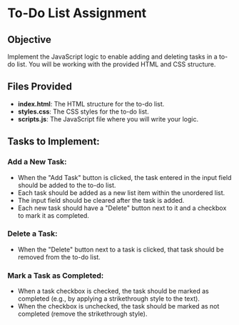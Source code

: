 # To-Do List Assignment

## Objective

Implement the JavaScript logic to enable adding and deleting tasks in a to-do list. You will be working with the provided HTML and CSS structure.

## Files Provided

- **index.html**: The HTML structure for the to-do list.
- **styles.css**: The CSS styles for the to-do list.
- **scripts.js**: The JavaScript file where you will write your logic.

## Tasks to Implement:

### Add a New Task:

- When the "Add Task" button is clicked, the task entered in the input field should be added to the to-do list.
- Each task should be added as a new list item within the unordered list.
- The input field should be cleared after the task is added.
- Each new task should have a "Delete" button next to it and a checkbox to mark it as completed.

### Delete a Task:

- When the "Delete" button next to a task is clicked, that task should be removed from the to-do list.

### Mark a Task as Completed:

- When a task checkbox is checked, the task should be marked as completed (e.g., by applying a strikethrough style to the text).
- When the checkbox is unchecked, the task should be marked as not completed (remove the strikethrough style).
